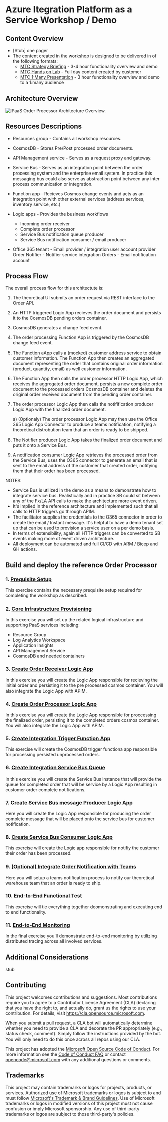 # Azure Itegration Platform as a Service Workshop / Demo

## Content Overview
- [Stub] one pager
- The content created in the workshop is designed to be delivered in of the following formats:
  - [MTC Strategy Briefing](./00-mtc-sb.md) - 3-4 hour functionality overview and demo
  - [MTC Hands on Lab](./00-mtc-hol.md) - Full day content created by customer
  - [MTC 1:Many Presentation](./00-mtc-1m.md) - 3 hour functionality overview and demo to a 1:many audience
## Architecture Overview
![IPaaS Order Processor Architecture Overview.](./media/overview.png)
## Resources Descriptions
- Resources group - Contains all workshop resources.
	
- CosmosDB - Stores Pre/Post processed order documents.
	
- API Management service - Serves as a request proxy and gateway.

- Service Bus - Serves as an integration point between the order processing system and the enterprise email system.  In practice this messaging bus could also serve as abstraction point between any inter process communication or integration.
	
- Function app - Recieves Cosmos change events and acts as an integration point with other external services (address services, inventory service, etc.)
	
- Logic apps - Provides the business workflows
	- Incoming order receiver
	- Complete order processor
	- Service Bus notification queue producer
	- Service Bus notification consumer / email producer

- Office 365 tenant - Email provider / integration user account provider
	Order Notifier - Notifier service integration
	Orders - Email notification account


## Process Flow

The overall process flow for this architectute is:

  1) The theoretical UI submits an order request via REST interface to the Order API.
  2) An HTTP triggered Logic App recieves the order document and persists it to the CosmosDB pending orders container.
  3) CosmosDB generates a change feed event.
  4) The order processing Function App is triggered by the CosmosDB change feed event.
  5) The Function aApp calls a (mocked) customer address service to obtain customer information. The Function App then creates an aggregated document representing the order that contains original order information (product, quantity, email) as well customer information.
  6) The Function App then calls the order processor HTTP Logic App, which receives the aggregated order document, persists a new complete order document to the processed orders CosmosDB container and deletes the original order received document from the pending order container.
  7) The order processor Logic App then calls the notifification producer Logic App with the finalized order document.

      a) (Optionaly) The order processor Logic App may then use the Office 365 Logic App Connector to produce a teams notification, notifying a theoretical distrobution team that an order is ready to be shipped.
      
  8) The Notifier producer Logic App takes the finalized order document and puts it onto a Service Bus.
  9) A notification consumer Logic App retrieves the processed order from the Service Bus, uses the O365 connector to generate an email that is sent to the email address of the customer that created order, notifying them that their order has been processed.


  NOTES: 

- Service Bus is utilized in the demo as a means to demonstrate how to integrate service bus.  Realistically and in practice SB could sit between any of the Fx/LA API calls to make the architecture more event driven.
- It's implied in the reference architecture and implemented such that all calls to HTTP triggers go through APIM.
- The facilitator supplies the credentials to the O365 connector in order to create the email / Instant message.  It's helpful to have a demo tenant set up that can be used to provision a service user on a per demo basis.
- In terms of extensibility, again all HTTP triggers can be converted to SB events making more of event driven architecture.
- All deployment can be automated and full CI/CD with ARM / Bicep and GH actions.


## Build and deploy the reference Order Processor 
### 1. [Prequisite Setup](./01-prequisites.md)

This exercise contains the necessary prequisite setup required for completing the workshop as described.

### 2. [Core Infrastructure Provisioning](./02-core-infra.md)

In this exercise you will set up the related logical infrastructure and supporting PaaS services including:

- Resource Group
- Log Analytics Workspace
- Application Insights
- API Management Service
- CosmosDB and needed containers


### 3. [Create Order Receiver Logic App](./03-order-reciever-la.md)

In this exercise you will create the Logic App responsible for recieving the initial order and persisting it to the pre processed cosmos container.  You will also integrate the Logic App with APIM.

### 4. [Create Order Processor Logic App](./04-order-processor-la.md)

In this exercise you will create the Logic App responsible for proccessing the finalized order, persisting it to the completed orders cosmos container.  You will also integrate the Logic App with APIM.

### 5. [Create Integration Trigger Function App](./05-integration-trigger-function.md)

This exercise will create the CosmosDB trigger functiona app responsible for processing persisted unprocessed orders.

### 6. [Create Integration Service Bus Queue](./06-integration-servicebus.md)

In this exercise you will create the Service Bus instance that will provide the queue for completed order that will be service by a Logic App resulting in customer order complete notifications.

### 7. [Create Service Bus message Producer Logic App](./07-servicebus-producer-la.md)

Here you will create the Logic App responsible for producing the order complete message that will be placed onto the service bus for customer notification.

### 8. [Create Service Bus Consumer Logic App](./08-servicebus-consumer-la.md)

This exercise will create the Logic app responsible for notifiy the customer their order has been processed.

### 9. [(Optional) Integrate Order Notification with Teams](./09-teams-integration.md)

Here you will setup a teams notification process to notify our theoretical warehouse team that an order is ready to ship.

### 10. [End-to-End Functional Test](./10-end-to-end-test.md)

This exercise will tie everything together deomonstrating and executing end to end functionality.

### 11. [End-to-End Monitoring](./11-end-to-end-monitoring.md)

In the final exercise you'll demonstrate end-to-end monitoring by utilizing distributed tracing across all involved services.


## Additional Considerations

stub



## Contributing

This project welcomes contributions and suggestions.  Most contributions require you to agree to a
Contributor License Agreement (CLA) declaring that you have the right to, and actually do, grant us
the rights to use your contribution. For details, visit https://cla.opensource.microsoft.com.

When you submit a pull request, a CLA bot will automatically determine whether you need to provide
a CLA and decorate the PR appropriately (e.g., status check, comment). Simply follow the instructions
provided by the bot. You will only need to do this once across all repos using our CLA.

This project has adopted the [Microsoft Open Source Code of Conduct](https://opensource.microsoft.com/codeofconduct/).
For more information see the [Code of Conduct FAQ](https://opensource.microsoft.com/codeofconduct/faq/) or
contact [opencode@microsoft.com](mailto:opencode@microsoft.com) with any additional questions or comments.

## Trademarks

This project may contain trademarks or logos for projects, products, or services. Authorized use of Microsoft 
trademarks or logos is subject to and must follow 
[Microsoft's Trademark & Brand Guidelines](https://www.microsoft.com/en-us/legal/intellectualproperty/trademarks/usage/general).
Use of Microsoft trademarks or logos in modified versions of this project must not cause confusion or imply Microsoft sponsorship.
Any use of third-party trademarks or logos are subject to those third-party's policies.
